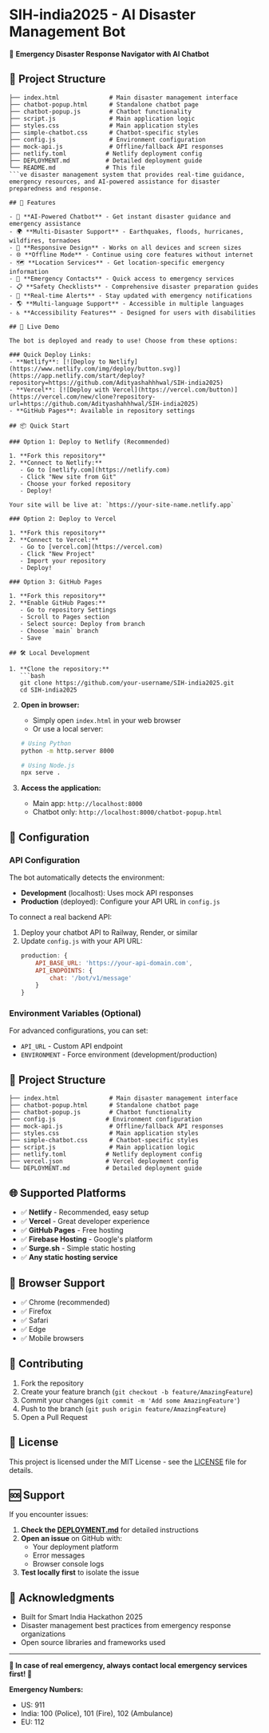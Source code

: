 # SIH-india2025 - AI Disaster Management Bot

🚨 **Emergency Disaster Response Navigator with AI Chatbot**
## 📁 Project Structure

```
├── index.html              # Main disaster management interface
├── chatbot-popup.html      # Standalone chatbot page
├── chatbot-popup.js        # Chatbot functionality
├── script.js               # Main application logic
├── styles.css              # Main application styles
├── simple-chatbot.css      # Chatbot-specific styles
├── config.js               # Environment configuration
├── mock-api.js             # Offline/fallback API responses
├── netlify.toml           # Netlify deployment config
├── DEPLOYMENT.md          # Detailed deployment guide
└── README.md              # This file
```ve disaster management system that provides real-time guidance, emergency resources, and AI-powered assistance for disaster preparedness and response.

## 🌟 Features

- 🤖 **AI-Powered Chatbot** - Get instant disaster guidance and emergency assistance
- 🌍 **Multi-Disaster Support** - Earthquakes, floods, hurricanes, wildfires, tornadoes
- 📱 **Responsive Design** - Works on all devices and screen sizes
- 🌐 **Offline Mode** - Continue using core features without internet
- 🗺️ **Location Services** - Get location-specific emergency information
- 🚨 **Emergency Contacts** - Quick access to emergency services
- 📋 **Safety Checklists** - Comprehensive disaster preparation guides
- 🔔 **Real-time Alerts** - Stay updated with emergency notifications
- 🌎 **Multi-language Support** - Accessible in multiple languages
- ♿ **Accessibility Features** - Designed for users with disabilities

## 🚀 Live Demo

The bot is deployed and ready to use! Choose from these options:

### Quick Deploy Links:
- **Netlify**: [![Deploy to Netlify](https://www.netlify.com/img/deploy/button.svg)](https://app.netlify.com/start/deploy?repository=https://github.com/Adityashahhhwal/SIH-india2025)
- **Vercel**: [![Deploy with Vercel](https://vercel.com/button)](https://vercel.com/new/clone?repository-url=https://github.com/Adityashahhhwal/SIH-india2025)
- **GitHub Pages**: Available in repository settings

## 📦 Quick Start

### Option 1: Deploy to Netlify (Recommended)

1. **Fork this repository**
2. **Connect to Netlify:**
   - Go to [netlify.com](https://netlify.com)
   - Click "New site from Git"
   - Choose your forked repository
   - Deploy!

Your site will be live at: `https://your-site-name.netlify.app`

### Option 2: Deploy to Vercel

1. **Fork this repository**
2. **Connect to Vercel:**
   - Go to [vercel.com](https://vercel.com)
   - Click "New Project"
   - Import your repository
   - Deploy!

### Option 3: GitHub Pages

1. **Fork this repository**
2. **Enable GitHub Pages:**
   - Go to repository Settings
   - Scroll to Pages section
   - Select source: Deploy from branch
   - Choose `main` branch
   - Save

## 🛠️ Local Development

1. **Clone the repository:**
   ```bash
   git clone https://github.com/your-username/SIH-india2025.git
   cd SIH-india2025
   ```

2. **Open in browser:**
   - Simply open `index.html` in your web browser
   - Or use a local server:
   ```bash
   # Using Python
   python -m http.server 8000
   
   # Using Node.js
   npx serve .
   ```

3. **Access the application:**
   - Main app: `http://localhost:8000`
   - Chatbot only: `http://localhost:8000/chatbot-popup.html`

## 🔧 Configuration

### API Configuration

The bot automatically detects the environment:

- **Development** (localhost): Uses mock API responses
- **Production** (deployed): Configure your API URL in `config.js`

To connect a real backend API:

1. Deploy your chatbot API to Railway, Render, or similar
2. Update `config.js` with your API URL:
   ```javascript
   production: {
       API_BASE_URL: 'https://your-api-domain.com',
       API_ENDPOINTS: {
           chat: '/bot/v1/message'
       }
   }
   ```

### Environment Variables (Optional)

For advanced configurations, you can set:
- `API_URL` - Custom API endpoint
- `ENVIRONMENT` - Force environment (development/production)

## 📁 Project Structure

```
├── index.html              # Main disaster management interface
├── chatbot-popup.html      # Standalone chatbot page
├── chatbot-popup.js        # Chatbot functionality
├── config.js              # Environment configuration
├── mock-api.js             # Offline/fallback API responses
├── styles.css              # Main application styles
├── simple-chatbot.css      # Chatbot-specific styles
├── script.js               # Main application logic
├── netlify.toml           # Netlify deployment config
├── vercel.json            # Vercel deployment config
└── DEPLOYMENT.md          # Detailed deployment guide
```

## 🌐 Supported Platforms

- ✅ **Netlify** - Recommended, easy setup
- ✅ **Vercel** - Great developer experience
- ✅ **GitHub Pages** - Free hosting
- ✅ **Firebase Hosting** - Google's platform
- ✅ **Surge.sh** - Simple static hosting
- ✅ **Any static hosting service**

## 📱 Browser Support

- ✅ Chrome (recommended)
- ✅ Firefox
- ✅ Safari
- ✅ Edge
- ✅ Mobile browsers

## 🤝 Contributing

1. Fork the repository
2. Create your feature branch (`git checkout -b feature/AmazingFeature`)
3. Commit your changes (`git commit -m 'Add some AmazingFeature'`)
4. Push to the branch (`git push origin feature/AmazingFeature`)
5. Open a Pull Request

## 📄 License

This project is licensed under the MIT License - see the [LICENSE](LICENSE) file for details.

## 🆘 Support

If you encounter issues:

1. **Check the [DEPLOYMENT.md](DEPLOYMENT.md)** for detailed instructions
2. **Open an issue** on GitHub with:
   - Your deployment platform
   - Error messages
   - Browser console logs
3. **Test locally first** to isolate the issue

## 🌟 Acknowledgments

- Built for Smart India Hackathon 2025
- Disaster management best practices from emergency response organizations
- Open source libraries and frameworks used

---

**🚨 In case of real emergency, always contact local emergency services first! 🚨**

**Emergency Numbers:**
- US: 911
- India: 100 (Police), 101 (Fire), 102 (Ambulance)
- EU: 112